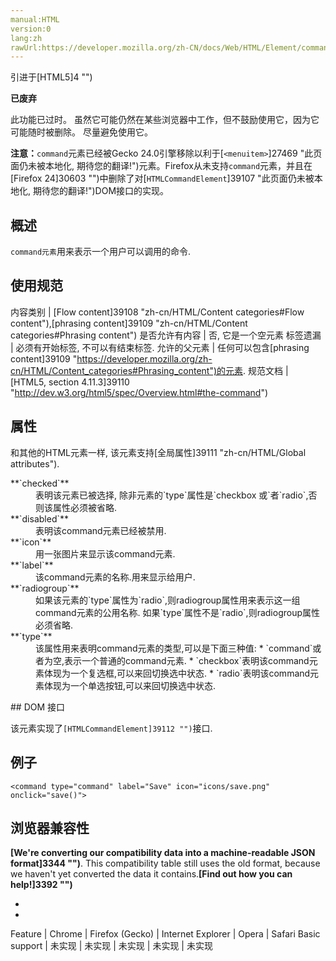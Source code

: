 ```yaml
---
manual:HTML
version:0
lang:zh
rawUrl:https://developer.mozilla.org/zh-CN/docs/Web/HTML/Element/command
---
```






引进于[HTML5]4 "")




**已废弃**



此功能已过时。 虽然它可能仍然在某些浏览器中工作，但不鼓励使用它，因为它可能随时被删除。 尽量避免使用它。




**注意：**`command`元素已经被Gecko 24.0引擎移除以利于[`<menuitem>`]27469 "此页面仍未被本地化, 期待您的翻译!")元素。Firefox从未支持`command`元素，并且在[Firefox 24]30603 "")中删除了对[`HTMLCommandElement`]39107 "此页面仍未被本地化, 期待您的翻译!")DOM接口的实现。



## 概述<a name="概述"></a>


`command元素`用来表示一个用户可以调用的命令.


## 使用规范<a name="使用规范"></a>

内容类别 | [Flow content]39108 "zh-cn/HTML/Content categories#Flow content"),[phrasing content]39109 "zh-cn/HTML/Content categories#Phrasing content") 
是否允许有内容 | 否, 它是一个空元素 
标签遗漏 | 必须有开始标签, 不可以有结束标签. 
允许的父元素 | 任何可以包含[phrasing content]39109 "https://developer.mozilla.org/zh-cn/HTML/Content_categories#Phrasing_content")的元素. 
规范文档 | [HTML5, section 4.11.3]39110 "http://dev.w3.org/html5/spec/Overview.html#the-command") 


## 属性<a name="属性"></a>


和其他的HTML元素一样, 该元素支持[全局属性]39111 "zh-cn/HTML/Global attributes").

<dl><dt id=''>**`checked`**</dt><dd>表明该元素已被选择, 除非元素的`type`属性是`checkbox 或`者`radio`,否则该属性必须被省略.</dd><dt id=''>**`disabled`**</dt><dd>表明该command元素已经被禁用.</dd><dt id=''>**`icon`**</dt><dd>用一张图片来显示该command元素.</dd><dt id=''>**`label`**</dt><dd>该command元素的名称.用来显示给用户.</dd><dt id=''>**`radiogroup`**</dt><dd>如果该元素的`type`属性为`radio`,则radiogroup属性用来表示这一组command元素的公用名称. 如果`type`属性不是`radio`,则radiogroup属性必须省略.</dd><dt id=''>**`type`**</dt><dd>该属性用来表明command元素的类型,可以是下面三种值:
* `command`或者为空,表示一个普通的command元素.
* `checkbox`表明该command元素体现为一个复选框,可以来回切换选中状态.
* `radio`表明该command元素体现为一个单选按钮,可以来回切换选中状态.
</dd></dl>
## DOM 接口<a name="DOM_接口"></a>


该元素实现了`[HTMLCommandElement]39112 "")`接口.


## 例子<a name="例子"></a>

```
<command type="command" label="Save" icon="icons/save.png" onclick="save()">
```

## 浏览器兼容性<a name="浏览器兼容性"></a>


**[We&#39;re converting our compatibility data into a machine-readable JSON format]3344 "")**. This compatibility table still uses the old format, because we haven&#39;t yet converted the data it contains.**[Find out how you can help!]3392 "")**


* 
* 

Feature | Chrome | Firefox (Gecko) | Internet Explorer | Opera | Safari 
Basic support | 未实现 | 未实现 | 未实现 | 未实现 | 未实现 










